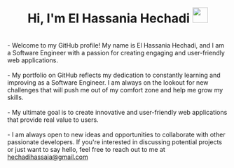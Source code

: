 
<h1 align="center"><b>Hi, I'm El Hassania Hechadi </b><img src="https://media.giphy.com/media/hvRJCLFzcasrR4ia7z/giphy.gif" width="35"></h1>
</br>  
- Welcome to my GitHub profile! My name is El Hassania Hechadi, and I am a Software Engineer with a passion for creating engaging and user-friendly web applications. 
</br></br>  
- My portfolio on GitHub reflects my dedication to constantly learning and improving as a Software Engineer. I am always on the lookout for new challenges that will push me out of my comfort zone and help me grow my skills.
</br></br>  
- My ultimate goal is to create innovative and user-friendly web applications that provide real value to users.
</br></br>     
- I am always open to new ideas and opportunities to collaborate with other passionate developers. If you're interested in discussing potential projects or just want to say hello, feel free to reach out to me at <a href="mailto:hechadihassaia@gmail.com">hechadihassaia@gmail.com</a>
<br>



